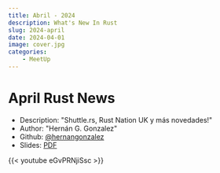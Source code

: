 ```yaml
---
title: Abril - 2024
description: What's New In Rust
slug: 2024-april
date: 2024-04-01
image: cover.jpg
categories:
    - MeetUp
---
```


# April Rust News
 - Description: "Shuttle.rs, Rust Nation UK y más novedades!"
 - Author: "Hernán G. Gonzalez"
 - Github: [@hernangonzalez](https://github.com/hernangonzalez)
 - Slides: [PDF](whats-new.pdf)

{{< youtube eGvPRNjiSsc >}}
